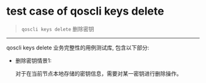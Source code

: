 # test case of qoscli keys delete

> `qoscli keys delete` 删除密钥

---

qoscli keys delete 业务完整性的用例测试库, 包含以下部分:

* 删除密钥情景1:
  
    对于在当前节点本地存储的密钥信息，需要对某一密钥进行删除操作。
